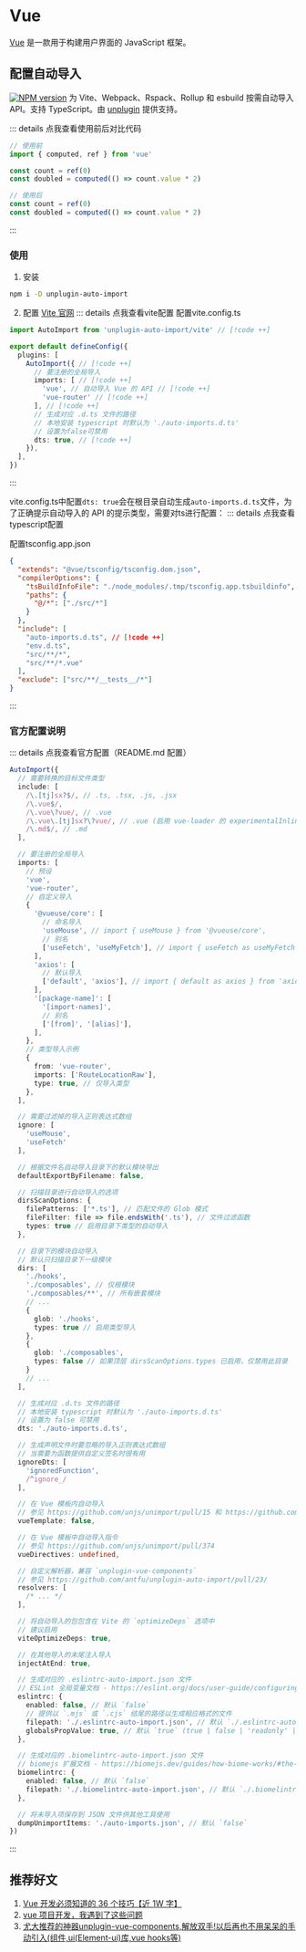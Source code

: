 # Vue
[Vue](https://cn.vuejs.org/) 是一款用于构建用户界面的 JavaScript 框架。

## 配置自动导入

[![NPM version](https://img.shields.io/npm/v/unplugin-auto-import?label=unplugin-auto-import)](https://www.npmjs.com/package/unplugin-auto-import)
为 Vite、Webpack、Rspack、Rollup 和 esbuild 按需自动导入 API。支持 TypeScript。由 [unplugin](https://github.com/unjs/unplugin) 提供支持。

::: details 点我查看使用前后对比代码
```ts
// 使用前
import { computed, ref } from 'vue'

const count = ref(0)
const doubled = computed(() => count.value * 2)

// 使用后
const count = ref(0)
const doubled = computed(() => count.value * 2)
```
:::
### 使用

1. 安装
```bash
npm i -D unplugin-auto-import
```

2. 配置
[Vite 官网](https://cn.vitejs.dev/)
::: details 点我查看vite配置
配置vite.config.ts
```ts
import AutoImport from 'unplugin-auto-import/vite' // [!code ++]

export default defineConfig({
  plugins: [
    AutoImport({ // [!code ++]
      // 要注册的全局导入
      imports: [ // [!code ++]
        'vue', // 自动导入 Vue 的 API // [!code ++]
        'vue-router' // [!code ++]
      ], // [!code ++]
      // 生成对应 .d.ts 文件的路径
      // 本地安装 typescript 时默认为 './auto-imports.d.ts'
      // 设置为false可禁用
      dts: true, // [!code ++]
    }),
  ],
})
```
:::

vite.config.ts中配置`dts: true`会在根目录自动生成`auto-imports.d.ts`文件，为了正确提示自动导入的 API 的提示类型，需要对ts进行配置：
::: details 点我查看typescript配置

配置tsconfig.app.json
```json
{
  "extends": "@vue/tsconfig/tsconfig.dom.json",
  "compilerOptions": {
    "tsBuildInfoFile": "./node_modules/.tmp/tsconfig.app.tsbuildinfo",
    "paths": {
      "@/*": ["./src/*"]
    }
  },
  "include": [
    "auto-imports.d.ts", // [!code ++]
    "env.d.ts",
    "src/**/*",
    "src/**/*.vue"
  ],
  "exclude": ["src/**/__tests__/*"]
}
```
:::

### 官方配置说明
::: details 点我查看官方配置（README.md 配置）
```ts
AutoImport({
  // 需要转换的目标文件类型
  include: [
    /\.[tj]sx?$/, // .ts, .tsx, .js, .jsx
    /\.vue$/,
    /\.vue\?vue/, // .vue
    /\.vue\.[tj]sx?\?vue/, // .vue (启用 vue-loader 的 experimentalInlineMatchResource 时)
    /\.md$/, // .md
  ],

  // 要注册的全局导入
  imports: [
    // 预设
    'vue',
    'vue-router',
    // 自定义导入
    {
      '@vueuse/core': [
        // 命名导入
        'useMouse', // import { useMouse } from '@vueuse/core',
        // 别名
        ['useFetch', 'useMyFetch'], // import { useFetch as useMyFetch } from '@vueuse/core',
      ],
      'axios': [
        // 默认导入
        ['default', 'axios'], // import { default as axios } from 'axios',
      ],
      '[package-name]': [
        '[import-names]',
        // 别名
        ['[from]', '[alias]'],
      ],
    },
    // 类型导入示例
    {
      from: 'vue-router',
      imports: ['RouteLocationRaw'],
      type: true, // 仅导入类型
    },
  ],

  // 需要过滤掉的导入正则表达式数组
  ignore: [
    'useMouse',
    'useFetch'
  ],

  // 根据文件名自动导入目录下的默认模块导出
  defaultExportByFilename: false,

  // 扫描目录进行自动导入的选项
  dirsScanOptions: {
    filePatterns: ['*.ts'], // 匹配文件的 Glob 模式
    fileFilter: file => file.endsWith('.ts'), // 文件过滤函数
    types: true // 启用目录下类型的自动导入
  },

  // 目录下的模块自动导入
  // 默认只扫描目录下一级模块
  dirs: [
    './hooks',
    './composables', // 仅根模块
    './composables/**', // 所有嵌套模块
    // ...
    {
      glob: './hooks',
      types: true // 启用类型导入
    },
    {
      glob: './composables',
      types: false // 如果顶层 dirsScanOptions.types 已启用，仅禁用此目录
    }
    // ...
  ],

  // 生成对应 .d.ts 文件的路径
  // 本地安装 typescript 时默认为 './auto-imports.d.ts'
  // 设置为 false 可禁用
  dts: './auto-imports.d.ts',

  // 生成声明文件时要忽略的导入正则表达式数组
  // 当需要为函数提供自定义签名时很有用
  ignoreDts: [
    'ignoredFunction',
    /^ignore_/
  ],

  // 在 Vue 模板内自动导入
  // 参见 https://github.com/unjs/unimport/pull/15 和 https://github.com/unjs/unimport/pull/72
  vueTemplate: false,

  // 在 Vue 模板中自动导入指令
  // 参见 https://github.com/unjs/unimport/pull/374
  vueDirectives: undefined,

  // 自定义解析器，兼容 `unplugin-vue-components`
  // 参见 https://github.com/antfu/unplugin-auto-import/pull/23/
  resolvers: [
    /* ... */
  ],

  // 将自动导入的包包含在 Vite 的 `optimizeDeps` 选项中
  // 建议启用
  viteOptimizeDeps: true,

  // 在其他导入的末尾注入导入
  injectAtEnd: true,

  // 生成对应的 .eslintrc-auto-import.json 文件
  // ESLint 全局变量文档 - https://eslint.org/docs/user-guide/configuring/language-options#specifying-globals
  eslintrc: {
    enabled: false, // 默认 `false`
    // 提供以 `.mjs` 或 `.cjs` 结尾的路径以生成相应格式的文件
    filepath: './.eslintrc-auto-import.json', // 默认 `./.eslintrc-auto-import.json`
    globalsPropValue: true, // 默认 `true` (true | false | 'readonly' | 'readable' | 'writable' | 'writeable')
  },

  // 生成对应的 .biomelintrc-auto-import.json 文件
  // biomejs 扩展文档 - https://biomejs.dev/guides/how-biome-works/#the-extends-option
  biomelintrc: {
    enabled: false, // 默认 `false`
    filepath: './.biomelintrc-auto-import.json', // 默认 `./.biomelintrc-auto-import.json`
  },

  // 将未导入项保存到 JSON 文件供其他工具使用
  dumpUnimportItems: './auto-imports.json', // 默认 `false`
})
```
:::

## 推荐好文

1. [Vue 开发必须知道的 36 个技巧【近 1W 字】](https://juejin.cn/post/6844903959266590728)
2. [vue 项目开发，我遇到了这些问题](https://juejin.cn/post/7119018849353072677#heading-16)
3. [尤大推荐的神器unplugin-vue-components,解放双手!以后再也不用呆呆的手动引入(组件,ui(Element-ui)库,vue hooks等)](https://juejin.cn/post/7012446423367024676?searchId=20250724151215925359C7A368CFBEA06D)
